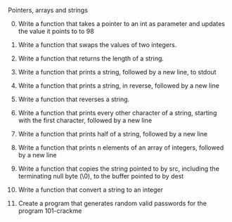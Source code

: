 Pointers, arrays and strings

0. Write a function that takes a pointer to an int as parameter and updates the value it points to to 98

1. Write a function that swaps the values of two integers.

2. Write a function that returns the length of a string.

3. Write a function that prints a string, followed by a new line, to stdout

4. Write a function that prints a string, in reverse, followed by a new line

5. Write a function that reverses a string.

6. Write a function that prints every other character of a string, starting with the first character, followed by a new line

7. Write a function that prints half of a string, followed by a new line

8. Write a function that prints n elements of an array of integers, followed by a new line

9. Write a function that copies the string pointed to by src, including the terminating null byte (\0), to the buffer pointed to by dest

10. Write a function that convert a string to an integer

11. Create a program that generates random valid passwords for the program 101-crackme
